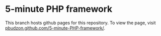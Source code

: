 # 5-minute PHP framework

This branch hosts github pages for this repository. To view the page, visit [pbudzon.github.com/5-minute-PHP-framework/](http://pbudzon.github.com/5-minute-PHP-framework/).
